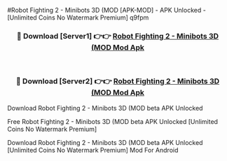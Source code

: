 #Robot Fighting 2 - Minibots 3D (MOD [APK-MOD] - APK Unlocked - [Unlimited Coins No Watermark Premium] q9fpm



<div align="center">

<h3>🔴 Download [Server1] 👉👉 <a href="https://momento.my/?title=Robot_Fighting_2_-_Minibots_3D_(MOD">Robot Fighting 2 - Minibots 3D (MOD Mod Apk</a></h3><br>

<h3>🔴 Download [Server2] 👉👉 <a href="https://momento.my/?title=Robot_Fighting_2_-_Minibots_3D_(MOD">Robot Fighting 2 - Minibots 3D (MOD Mod Apk</a></h3>
</div>



Download Robot Fighting 2 - Minibots 3D (MOD beta APK Unlocked

Free Robot Fighting 2 - Minibots 3D (MOD beta APK Unlocked [Unlimited Coins No Watermark Premium]

Download Robot Fighting 2 - Minibots 3D (MOD beta APK Unlocked [Unlimited Coins No Watermark Premium] Mod For Android
